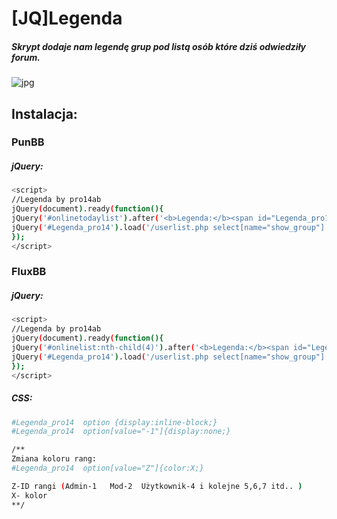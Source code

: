 # [JQ]Legenda
##### Skrypt dodaje nam legendę grup pod listą osób które dziś odwiedziły forum.
![jpg](http://i.imgur.com/tLlkms7.png)

## Instalacja:
### PunBB
##### jQuery:
```sh
<script>
//Legenda by pro14ab
jQuery(document).ready(function(){
jQuery('#onlinetodaylist').after('<b>Legenda:</b><span id="Legenda_pro14"></span>');
jQuery('#Legenda_pro14').load('/userlist.php select[name="show_group"] option');
});
</script>
```
### FluxBB
##### jQuery:
```sh
<script>
//Legenda by pro14ab
jQuery(document).ready(function(){
jQuery('#onlinelist:nth-child(4)').after('<b>Legenda:</b><span id="Legenda_pro14"></span>');
jQuery('#Legenda_pro14').load('/userlist.php select[name="show_group"] option');
});
</script>
```
##### CSS:
```sh
#Legenda_pro14  option {display:inline-block;}
#Legenda_pro14  option[value="-1"]{display:none;}

/**
Zmiana koloru rang:
#Legenda_pro14  option[value="Z"]{color:X;}

Z-ID rangi (Admin-1   Mod-2  Użytkownik-4 i kolejne 5,6,7 itd.. )
X- kolor
**/
```